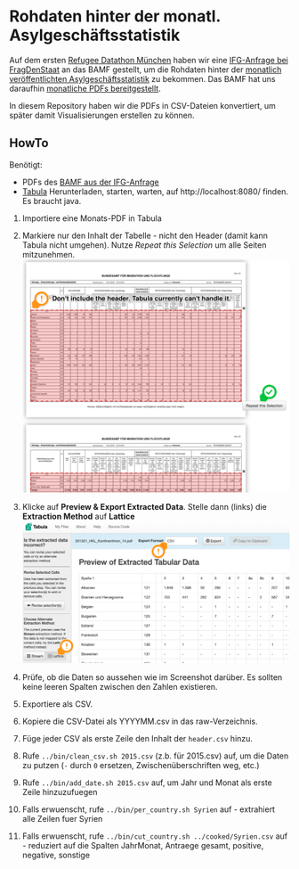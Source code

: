 # Rohdaten hinter der monatl. Asylgeschäftsstatistik

Auf dem ersten [Refugee Datathon München](https://refugee-datathon-muc.org) haben wir eine [IFG-Anfrage bei FragDenStaat](https://fragdenstaat.de/anfrage/rohdaten-hinter-monatl-asylgeschaftsstatistik/) an das BAMF gestellt, um die Rohdaten hinter der [monatlich veröffentlichten Asylgeschäftsstatistik](http://www.bamf.de/DE/Infothek/Statistiken/Asylzahlen/Asylgesch%C3%A4ftsstatistik/asylgeschaeftsstatistik-node.html) zu bekommen.
Das BAMF hat uns daraufhin [monatliche PDFs bereitgestellt](https://fragdenstaat.de/anfrage/rohdaten-hinter-monatl-asylgeschaftsstatistik/#nachricht-50896).

In diesem Repository haben wir die PDFs in CSV-Dateien konvertiert, um später damit Visualisierungen erstellen zu können.

## HowTo

Benötigt:

* PDFs des [BAMF aus der IFG-Anfrage](https://fragdenstaat.de/anfrage/rohdaten-hinter-monatl-asylgeschaftsstatistik/)
* [Tabula](http://tabula.technology) Herunterladen, starten, warten, auf http://localhost:8080/ finden. Es braucht java.

1. Importiere eine Monats-PDF in Tabula
2. Markiere nur den Inhalt der Tabelle - nicht den Header (damit kann Tabula nicht umgehen). Nutze _Repeat this Selection_ um alle Seiten mitzunehmen.
![](../docs/hkl-tabula-1.png)

3. Klicke auf **Preview & Export Extracted Data**. Stelle dann (links) die **Extraction Method** auf **Lattice**
![](../docs/hkl-tabula-2.png)

4. Prüfe, ob die Daten so aussehen wie im Screenshot darüber. Es sollten keine leeren Spalten zwischen den Zahlen existieren.
5. Exportiere als CSV.
6. Kopiere die CSV-Datei als YYYYMM.csv in das raw-Verzeichnis.
6. Füge jeder CSV als erste Zeile den Inhalt der `header.csv` hinzu.
7. Rufe `../bin/clean_csv.sh 2015.csv` (z.b. für 2015.csv) auf, um die Daten zu putzen (`-` durch `0` ersetzen, Zwischenüberschriften weg, etc.)
8. Rufe `../bin/add_date.sh 2015.csv` auf, um Jahr und Monat als erste Zeile hinzuzufuegen
9. Falls erwuenscht, rufe `../bin/per_country.sh Syrien` auf - extrahiert alle Zeilen fuer Syrien
10. Falls erwuenscht, rufe `../bin/cut_country.sh ../cooked/Syrien.csv` auf - reduziert auf die Spalten JahrMonat, Antraege gesamt, positive, negative, sonstige

